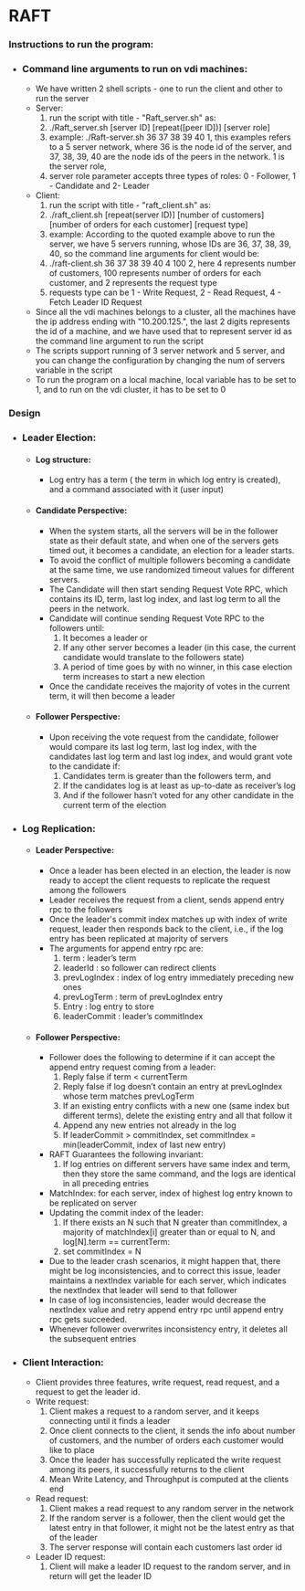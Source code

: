 # RAFT

### Instructions to run the program:
- ### Command line arguments to run on vdi machines:
    - We have written 2 shell scripts - one to run the client and other to run the server
    - Server:
        1. run the script with title - "Raft_server.sh" as:
        2. ./Raft_server.sh [server ID] [repeat([peer ID])] [server role]
        3. example: ./Raft-server.sh 36 37 38 39 40 1, this examples refers to a 5 server network, where 36 is the node id of the server, and 37, 38, 39, 40 are the node ids of the peers in the network. 1 is the server role,
        4. server role parameter accepts three types of roles: 0 - Follower, 1 - Candidate and 2- Leader
    - Client:
        1. run the script with title - "raft_client.sh" as:
        2. ./raft_client.sh [repeat(server ID)] [number of customers] [number of orders for each customer] [request type]
        3. example: According to the quoted example above to run the server, we have 5 servers running, whose IDs are 36, 37, 38, 39, 40, so the command line arguments for client would be:
        4. ./raft-client.sh 36 37 38 39 40 4 100 2, here 4 represents number of customers, 100 represents number of orders for each customer, and 2 represents the request type
        5. requests type can be 1 - Write Request, 2 - Read Request, 4 - Fetch Leader ID Request
    - Since all the vdi machines belongs to a cluster, all the machines have the ip address ending with "10.200.125.", the last 2 digits represents the id of a machine, and we have used that to represent server id as the command line argument to run the script
    - The scripts support running of 3 server network and 5 server, and you can change the configuration by changing the num of servers variable in the script
    - To run the program on a local machine, local variable has to be set to 1, and to run on the vdi cluster, it has to be set to 0


### Design

- ### Leader Election:
    - #### Log structure:
        - Log entry has a term ( the term in which log entry is created), and a command associated with it (user input)
    - #### Candidate Perspective:
        - When the system starts, all the servers will be in the follower state as their default state, and when one of the servers gets timed out, it becomes a candidate, an election for a leader starts.
        - To avoid the conflict of multiple followers becoming a candidate at the same time, we use randomized timeout values for different servers.
        - The Candidate will then start sending Request Vote RPC, which contains its ID, term, last log index, and last log term to all the peers in the network.
        - Candidate will continue sending Request Vote RPC to the followers until:
            1. It becomes a leader or
            2. If any other server becomes a leader (in this case, the current candidate would translate to the followers state)
            3. A period of time goes by with no winner, in this case election term increases to start a new election
        - Once the candidate receives the majority of votes in the current term, it will then become a leader
    - #### Follower Perspective:
        - Upon receiving the vote request from the candidate, follower would compare its last log term, last log index, with the candidates last log term and last log index, and would grant vote to the candidate if:
            1. Candidates term is greater than the followers term, and
            2. If the candidates log is at least as up-to-date as receiver’s log
            3. And if the follower hasn’t voted for any other candidate in the current term of the election
- ### Log Replication:
    - #### Leader Perspective:
        - Once a leader has been elected in an election, the leader is now ready to accept the client requests to replicate the request among the followers
        - Leader receives the request from a client, sends append entry rpc to the followers
        - Once the leader's commit index matches up with index of write request, leader then responds back to the client, i.e., if the log entry has been replicated at majority of servers
        - The arguments for append entry rpc are:
            1. term : leader’s term
            2. leaderId : so follower can redirect clients
            3. prevLogIndex : index of log entry immediately preceding new ones
            4. prevLogTerm : term of prevLogIndex entry
            5. Entry : log entry to store
            6. leaderCommit : leader’s commitIndex
    - #### Follower Perspective:
        - Follower does the following to determine if it can accept the append entry request coming from a leader:
            1. Reply false if term < currentTerm
            2. Reply false if log doesn’t contain an entry at prevLogIndex whose term matches prevLogTerm
            3. If an existing entry conflicts with a new one (same index but different terms), delete the existing entry and all that follow it
            4. Append any new entries not already in the log
            5. If leaderCommit > commitIndex, set commitIndex = min(leaderCommit, index of last new entry)
        - RAFT Guarantees the following invariant:
            1. If log entries on different servers have same index and term, then they store the same command, and the logs are identical in all preceding entries
        - MatchIndex: for each server, index of highest log entry known to be replicated on server
        - Updating the commit index of the leader:
            1. If there exists an N such that N greater than commitIndex, a majority of matchIndex[i] greater than or equal to N, and log[N].term == currentTerm:
            2. set commitIndex = N
        - Due to the leader crash scenarios, it might happen that, there might be log inconsistencies, and to correct this issue, leader maintains a nextIndex variable for each server, which indicates the nextIndex that leader will send to that follower
        - In case of log inconsistencies, leader would decrease the nextIndex value and retry append entry rpc until append entry rpc gets succeeded.
        - Whenever follower overwrites inconsistency entry, it deletes all the subsequent entries
- ### Client Interaction:
    - Client provides three features, write request, read request, and a request to get the leader id.
    - Write request:
        1. Client makes a request to a random server, and it keeps connecting until it finds a leader
        2.  Once client connects to the client, it sends the info about number of customers, and the number of orders each customer would like to place
        3. Once the leader has successfully replicated the write request among its peers, it successfully returns to the client
        4.  Mean Write Latency, and Throughput is computed at the clients end
    - Read request:
        1.  Client makes a read request to any random server in the network
        2. If the random server is a follower, then the client would get the latest entry in that follower, it might not be the latest entry as that of the leader
        3. The server response will contain each customers last order id
    - Leader ID request:
        1. Client will make a leader ID request to the random server, and in return will get the leader ID


